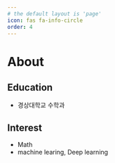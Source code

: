 ```yaml
---
# the default layout is 'page'
icon: fas fa-info-circle
order: 4
---
```


# About  

## Education
- 경상대학교 수학과

## Interest 
- Math  
- machine learing, Deep learning
